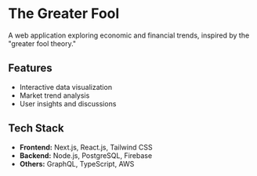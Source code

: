 # The Greater Fool

A web application exploring economic and financial trends, inspired by the "greater fool theory."

## Features
- Interactive data visualization
- Market trend analysis
- User insights and discussions

## Tech Stack
- **Frontend:** Next.js, React.js, Tailwind CSS
- **Backend:** Node.js, PostgreSQL, Firebase
- **Others:** GraphQL, TypeScript, AWS
